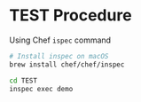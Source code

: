 # TEST Procedure

Using Chef `ispec` command

```bash
# Install inspec on macOS
brew install chef/chef/inspec
```

```bash
cd TEST
inspec exec demo
```
